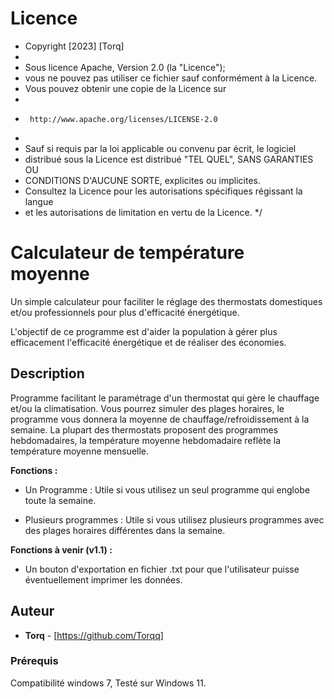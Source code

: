 # Licence

 * Copyright [2023] [Torq]
 *
 * Sous licence Apache, Version 2.0 (la "Licence");
 * vous ne pouvez pas utiliser ce fichier sauf conformément à la Licence.
 * Vous pouvez obtenir une copie de la Licence sur
 *
 *      http://www.apache.org/licenses/LICENSE-2.0
 *
 * Sauf si requis par la loi applicable ou convenu par écrit, le logiciel
 * distribué sous la Licence est distribué "TEL QUEL", SANS GARANTIES OU
 * CONDITIONS D'AUCUNE SORTE, explicites ou implicites.
 * Consultez la Licence pour les autorisations spécifiques régissant la langue
 * et les autorisations de limitation en vertu de la Licence.
 */

# Calculateur de température moyenne

Un simple calculateur pour faciliter le réglage des thermostats domestiques et/ou professionnels pour plus d'efficacité énergétique. 

L'objectif de ce programme est d'aider la population à gérer plus efficacement l'efficacité énergétique et de réaliser des économies.

## Description

Programme facilitant le paramétrage d'un thermostat qui gère le chauffage et/ou la climatisation. Vous pourrez simuler des plages horaires,
le programme vous donnera la moyenne de chauffage/refroidissement à la semaine. La plupart des thermostats proposent des programmes hebdomadaires, 
la température moyenne hebdomadaire reflète la température moyenne mensuelle.

**Fonctions :**

- Un Programme : Utile si vous utilisez un seul programme qui englobe toute la semaine.

- Plusieurs programmes : Utile si vous utilisez plusieurs programmes avec des plages horaires différentes dans la semaine. 

**Fonctions à venir (v1.1) :**

- Un bouton d'exportation en fichier .txt pour que l'utilisateur puisse éventuellement imprimer les données.			 


## Auteur

* **Torq** - [https://github.com/Torqq]


### Prérequis

Compatibilité windows 7, Testé sur Windows 11. 

